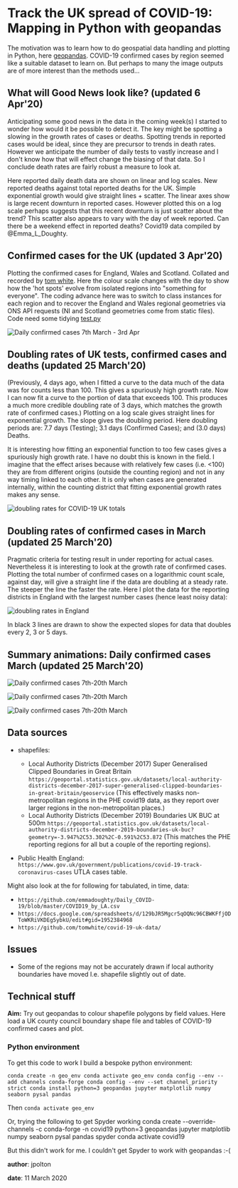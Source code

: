  # Track the UK spread of COVID-19: Mapping in Python with geopandas

The motivation was to learn how to do geospatial data handling and plotting in Python,
here [geopandas](https://geopandas.org). COVID-19 confirmed cases by region seemed like a suitable dataset to learn on. But perhaps to many the image outputs are of more interest than the methods used...

## What will Good News look like? (updated 6 Apr'20)

Anticipating some good news in the data in the coming week(s) I started to wonder how would it be possible to detect it. The key might be spotting a slowing in the growth rates of cases or deaths. Spotting trends in reported cases would be ideal, since they are precursor to trends in death rates. However we anticipate the number of daily tests to vastly increase and I don't know how that will effect change the biasing of that data. So I conclude death rates are fairly robust a measure to look at.

Here reported daily death data are shown on linear and log scales. New reported deaths against total reported deaths for the UK. Simple exponential growth would give straight lines + scatter. The linear axes show is large recent downturn in reported cases. However plotted this on a log scale perhaps suggests that this recent downturn is just scatter about the trend? This scatter also appears to vary with the day of week reported. Can there be a weekend effect in reported deaths? Covid19 data compiled by @Emma_L_Doughty.

## Confirmed cases for the UK (updated 3 Apr'20)

Plotting the confirmed cases for England, Wales and Scotland. Collated and recorded by [tom white](https://github.com/tomwhite/covid-19-uk-data/). Here the colour scale changes with the day to show how the 'hot spots' evolve from isolated regions into "something for everyone". The coding advance here was to switch to class instances for each region and to recover the England and Wales regional geometries via ONS API requests (NI and Scotland geometries come from static files). Code need some tidying [test.py](https://github.com/jpolton/COVID-19/blob/master/test.py)

![Daily confirmed cases 7th March - 3rd Apr](https://github.com/jpolton/COVID-19/blob/master/FIGURES/COVID-19_UK.gif)

## Doubling rates of UK tests, confirmed cases and deaths (updated 25 March'20)
(Previously, 4 days ago, when I fitted a curve to the data much of the data was for counts less than 100. This gives a spuriously high growth rate. Now I can now fit a curve to the portion of data that exceeds 100. This produces a much more credible doubling rate of 3 days, which matches the growth rate of confirmed cases.)
Plotting on a log scale gives straight lines for exponential growth. The slope gives the doubling period. Here doubling periods are: 7.7 days (Testing); 3.1 days (Confirmed Cases); and (3.0 days) Deaths.

It is interesting how fitting an exponential function to too few cases gives a spuriously high growth rate. I have no doubt this is known in the field. I imagine that the effect arises because with relatively few cases (i.e. <100) they are from different origins (outside the counting region) and not in any way timing linked to each other. It is only when cases are generated internally, within the counting district that fitting exponential growth rates makes any sense.

![doubling rates for COVID-19 UK totals](https://github.com/jpolton/COVID-19/blob/master/FIGURES/uk_totals.png)


## Doubling rates of confirmed cases in March (updated 25 March'20)

Pragmatic criteria for testing result in under reporting for actual cases. Nevertheless it is interesting to look at the growth rate of confirmed cases. Plotting the total number of confirmed cases on a logarithmic count scale, against day, will give a straight line if the data are doubling at a steady rate. The steeper the line the faster the rate. Here I plot the data for the reporting districts in England with the largest number cases (hence least noisy data):

![doubling rates in England](https://github.com/jpolton/COVID-19/blob/master/FIGURES/doubling_rate_England.png)

In black 3 lines are drawn to show the expected slopes for data that doubles every 2, 3 or 5 days.


## Summary animations: Daily confirmed cases March (updated 25 March'20)

![Daily confirmed cases 7th-20th March](https://github.com/jpolton/COVID-19/blob/master/FIGURES/COVID-19_England.gif)

![Daily confirmed cases 7th-20th March](https://github.com/jpolton/COVID-19/blob/master/FIGURES/COVID-19_NW.gif)

![Daily confirmed cases 7th-20th March](https://github.com/jpolton/COVID-19/blob/master/FIGURES/COVID-19_London.gif)




## Data sources

* shapefiles:
  - Local Authority Districts (December 2017) Super Generalised Clipped Boundaries in Great Britain ``https://geoportal.statistics.gov.uk/datasets/local-authority-districts-december-2017-super-generalised-clipped-boundaries-in-great-britain/geoservice`` (This effectively masks non-metropolitan regions in the PHE covid19 data, as they report over larger regions in the non-metropolitan places.)
  - Local Authority Districts (December 2019) Boundaries UK BUC at 500m ``https://geoportal.statistics.gov.uk/datasets/local-authority-districts-december-2019-boundaries-uk-buc?geometry=-3.947%2C53.302%2C-0.591%2C53.872`` (This matches the PHE reporting regions for all but a couple of the reporting regions).


* Public Health England: ``https://www.gov.uk/government/publications/covid-19-track-coronavirus-cases`` UTLA cases table.

Might also look at the for following for tabulated, in time, data:
* ``https://github.com/emmadoughty/Daily_COVID-19/blob/master/COVID19_by_LA.csv``
* ``https://docs.google.com/spreadsheets/d/129bJR5Mgcr5qOQNc96CBWKFfjODToWKRiVKDEg5ybkU/edit#gid=1952384968``
* ``https://github.com/tomwhite/covid-19-uk-data/``


## Issues

* Some of the regions may not be accurately drawn if local authority boundaries have moved I.e. shapefile slightly out of date.


## Technical stuff

 **Aim:** Try out geopandas to colour shapefile polygons by field values.
 Here load a UK county council boundary shape file and tables of COVID-19 confirmed cases and plot.



### Python environment

 To get this code to work I build a bespoke python environment:

 `conda create -n geo_env
 conda activate geo_env
 conda config --env --add channels conda-forge
 conda config --env --set channel_priority strict
 conda install python=3 geopandas jupyter matplotlib numpy seaborn pysal pandas
 `

 Then
 ``conda activate geo_env``


 Or, trying the following to get Spyder working
 conda create --override-channels -c conda-forge -n covid19 python=3 geopandas jupyter matplotlib numpy seaborn pysal pandas spyder
 conda activate covid19

 But this didn't work for me. I couldn't get Spyder to work with geopandas :-(


 **author**: jpolton

 **date**: 11 March 2020
